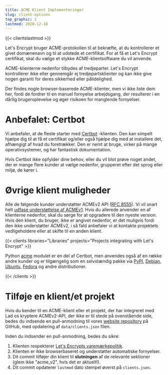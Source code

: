 ```yaml
---
title: ACME Klient Implementeringer
slug: client-options
top_graphic: 1
lastmod: 2020-12-18
---
```


{{< clientslastmod >}}

Let's Encrypt bruger ACME-protokollen til at bekræfte, at du kontrollerer et givet domænenavn og til at udstede et certifikat. For at få et Let's Encrypt certifikat, skal du vælge et stykke ACME-klientsoftware du vil anvende.

ACME-klienterne nedenfor tilbydes af tredjeparter. Let's Encrypt kontrollerer ikke eller gennemgår ej tredjepartsklienter og kan ikke give nogen garanti for deres sikkerhed eller pålidelighed.

Der findes nogle browser-baserede ACME-klienter, men vi ikke liste dem her, fordi de fordrer til en manuel fornyelse arbejdsgang, der resulterer i en dårlig brugeroplevelse og øger risikoen for manglende fornyelser.

# Anbefalet: Certbot

Vi anbefaler, at de fleste starter med [Certbot](https://certbot.eff.org/) -klienten. Den kan simpelt hjælpe dig til at få et certifikat og/eller også hjælpe dig med at installere det, afhængigt af hvad du foretrækker. Den er nemt at bruge, virker på mange operativsystemer, og har fantastisk dokumentation.

Hvis Certbot ikke opfylder dine behov, eller du vil blot prøve noget andet, der er mange flere kunder at vælge nedenfor, grupperet efter det sprog eller miljø, de kører i.

# Øvrige klient muligheder

Alle de følgende kunder understøtter ACMEv2 API ([RFC 8555](https://tools.ietf.org/html/rfc8555)). Vi vil snart helt [udfase understøttelse af ACMEv1](https://community.letsencrypt.org/t/end-of-life-plan-for-acmev1/88430/). Hvis du allerede anvender en af klienterne nedenfor, skal du sørge for at opgradere til den nyeste version. Hvis den klient, du bruger, ikke er angivet nedenfor, er det muligvis fordi den ikke understøtter ACMEv2, i så fald anbefaler vi at kontakte projektets vedligeholdere eller at skifte til en anden klient.

{{< clients libraries="Libraries" projects="Projects integrating with Let's Encrypt" >}}

Python [acme](https://github.com/certbot/certbot/tree/master/acme) modulet er en del af Certbot, men anvendes også af en række andre kunder og er tilgængelig som en selvstændig pakke via [PyPI](https://pypi.python.org/pypi/acme), [Debian](https://packages.debian.org/search?keywords=python-acme), [Ubuntu](https://launchpad.net/ubuntu/+source/python-acme), [Fedora](https://bodhi.fedoraproject.org/updates/?packages=python-acme) og andre distributioner.

{{< /clients >}}

# Tilføje en klient/et projekt

Hvis du kender til en ACME-klient eller et projekt, der har integreret med Lad os kryptere ACMEv2-API, der ikke er til stede på ovenstående side, bedes du indsende en pull-anmodning til vores [website repository](https://github.com/letsencrypt/website/) på GitHub, med opdatering af `data/clients.json` filen.

Inden du indsender en pull-anmodning, bedes du sikre:

1. Klienten respekterer [Let's Encrypts varemærkepolitik](/trademarks).
1. Klienten er ikke browserbaseret og understøtter automatiske fornyelser.
1. Dit commit tilføjer din klient til **slutningen** af de relevante sektioner (glem ikke "acme_v2", hvis det er aktuelt!).
1. Dit commit opdaterer `lastmod` dato stempel øverst på `clients.json`.
